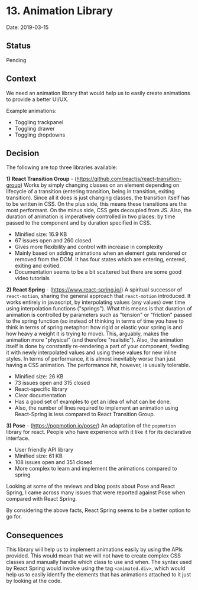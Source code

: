 # 13. Animation Library

Date: 2019-03-15

## Status

Pending

## Context

We need an animation library that would help us to easily create animations to provide a better UI/UX. 

Example animations:
- Toggling trackpanel
- Toggling drawer
- Toggling dropdowns

## Decision

The following are top three libraries available:

**1) React Transition Group** - (https://github.com/reactjs/react-transition-group)
 Works by simply changing classes on an element depending on lifecycle of a transition (entering transition, being in transition, exiting transition). Since all it does is just changing classes, the transition itself has to be written in CSS. On the plus side, this means these transitions are the most performant. On the minus side, CSS gets decoupled from JS. Also, the duration of animation is imperatively controlled in two places: by time passed to the component and by duration specified in CSS.

- Minified size: 16.9 KB
- 67 issues open and 260 closed
- Gives more flexibility and control with increase in complexity
- Mainly based on adding animations when an element gets rendered or removed from the DOM. It has four states which are entering, entered, exiting and exitied.
- Documentation seems to be a bit scattered but there are some good video tutorials

**2) React Spring** - (https://www.react-spring.io/)
 A spiritual successor of `react-motion`, sharing the general approach that `react-motion` introduced. It works entirely in javascript, by interpolating values (any values) over time using interpolation functions ("springs"). What this means is that duration of animation is controlled by parameters such as "tension" or "friction" passed to the spring function (so instead of thinking in terms of time you have to think in terms of spring metaphor: how rigid or elastic your spring is and how heavy a weight it is trying to move). This, arguably, makes the animation more "physical" (and therefore "realistic"). Also, the animation itself is done by constantly re-rendering a part of your component, feeding it with newly interpolated values and using these values for new inline styles. In terms of performance, it is almost inevitably worse than just having a CSS animation. The performance hit, however, is usually tolerable.

- Minified size: 26 KB
- 73 issues open and 315 closed
- React-specific library
- Clear documentation
- Has a good set of examples to get an idea of what can be done.
- Also, the number of lines required to implement an animation using React-Spring is less compared to React Transition Group.


**3) Pose** - (https://popmotion.io/pose/)
 An adaptation of the `popmotion` library for react. People who have experience with it like it for its declarative interface.
- User friendly API library
- Minified size: 61 KB 
- 108 issues open and 351 closed
- More complex to learn and implement the animations compared to spring

Looking at some of the reviews and blog posts about Pose and React Spring, I came across many issues that were reported against Pose when compared with React Spring.

By considering the above facts, React Spring seems to be a better option to go for.

## Consequences
This library will help us to implement animations easily by using the APIs provided. This would mean that we will not have to create complex CSS classes and manually handle which class to use and when.
The syntax used by React Spring would involve using the tag `<animated.div>`, which would help us to easily identify the elements that has animations attached to it just by looking at the code. 
